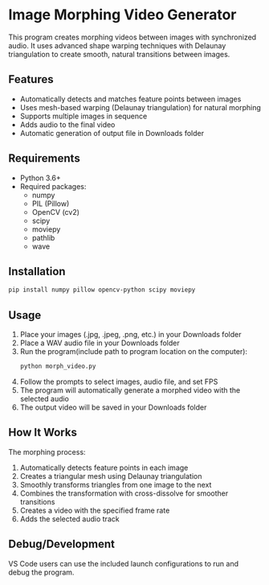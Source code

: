 # Image Morphing Video Generator

This program creates morphing videos between images with synchronized audio. It uses advanced shape warping techniques with Delaunay triangulation to create smooth, natural transitions between images.

## Features

- Automatically detects and matches feature points between images
- Uses mesh-based warping (Delaunay triangulation) for natural morphing
- Supports multiple images in sequence
- Adds audio to the final video
- Automatic generation of output file in Downloads folder

## Requirements

- Python 3.6+
- Required packages:
  - numpy
  - PIL (Pillow)
  - OpenCV (cv2)
  - scipy
  - moviepy
  - pathlib
  - wave

## Installation

```bash
pip install numpy pillow opencv-python scipy moviepy
```

## Usage

1. Place your images (.jpg, .jpeg, .png, etc.) in your Downloads folder
2. Place a WAV audio file in your Downloads folder
3. Run the program(include path to program location on the computer):
   ```bash
   python morph_video.py
   ```
4. Follow the prompts to select images, audio file, and set FPS
5. The program will automatically generate a morphed video with the selected audio
6. The output video will be saved in your Downloads folder

## How It Works

The morphing process:
1. Automatically detects feature points in each image
2. Creates a triangular mesh using Delaunay triangulation
3. Smoothly transforms triangles from one image to the next
4. Combines the transformation with cross-dissolve for smoother transitions
5. Creates a video with the specified frame rate
6. Adds the selected audio track

## Debug/Development

VS Code users can use the included launch configurations to run and debug the program.

